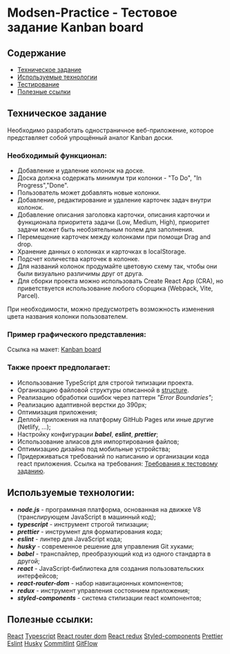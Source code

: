 # Modsen-Practice - Тестовое задание Kanban board

## Содержание

- [Техническое задание](#Техническое-задание)
- [Используемые технологии](#Используемые-технологии)
- [Тестирование](#Тестирование)
- [Полезные ссылки](#Полезные-ссылки)

## Техническое задание

Необходимо разработать одностраничное веб-приложение, которое представляет собой упрощённый аналог Kanban доски.

### Необходимый функционал:

- Добавление и удаление колонок на доске.
- Доска должна содержать минимум три колонки - "To Do", "In Progress","Done".
- Пользователь может добавлять новые колонки.
- Добавление, редактирование и удаление карточек задач внутри колонок.
- Добавление описания заголовка карточки, описания карточки и функционала приоритета задачи (Low, Medium, High), приоритет задачи может быть необзятельным полем для заполнения.
- Перемещение карточек между колонками при помощи Drag and drop.
- Хранение данных о колонках и карточках в localStorage.
- Подсчет количества карточек в колонке.
- Для названий колонок продумайте цветовую схему так, чтобы они были визуально различимы друг от друга.
- Для сборки проекта можно использовать Create React App (CRA), но приветствуется использование любого сборщика (Webpack, Vite, Parcel).

При необходимости, можно предусмотреть возможность изменения цвета названия колонки пользователем.

### Пример графического представления:

Ссылка на макет: [Kanban board](https://www.figma.com/design/17N8cjZbDpIwWHoBzQDrOP/Kanban-board?node-id=0-1&p=f&t=08vz0ke7M8naKdvC-0)

### Также проект предполагает:

- Использование TypeScript для строгой типизации проекта.
- Организацию файловой структуры описанной в [structure](https://github.com/mkrivel/structure).
- Реализацию обработки ошибок через паттерн _"Error Boundaries"_;
- Реализацию адаптивной верстки до 390px;
- Оптимизация приложения;
- Деплой приложения на платформу GitHub Pages или иные другие (Netlify, ...);
- Настройку конфигурации **_babel_**, **_eslint_**, **_prettier_**;
- Использование алиасов для импортирования файлов;
- Оптимизацию дизайна под мобильные устройства;
- Придерживаться требований по написанию и организации кода react приложения. Ссылка на требования: [Требования к тестовому заданию](https://github.com/annaprystavka/requirements).

## Используемые технологии:

- **_node.js_** - программная платформа, основанная на движке V8 (транслирующем JavaScript в машинный код);
- **_*typescript*_** - инструмент строгой типизации;
- **_prettier_** - инструмент для форматирования кода;
- **_eslint_** - линтер для JavaScript кода;
- **_husky_** - современное решение для управления Git хуками;
- **_babel_** - транспайлер, преобразующий код из одного стандарта в другой;
- **_react_** - JavaScript-библиотека для создания пользовательских интерфейсов;
- **_react-router-dom_** - набор навигационных компонентов;
- **_redux_** - инструмент управления состоянием приложения;
- **_styled-components_** - система стилизации react компонентов;

## Полезные ссылки:

[React](https://reactjs.org/docs/getting-started.html)
[Typescript](https://www.typescriptlang.org/)
[React router dom](https://reacttraining.com/react-router/web/guides/quick-start)
[React redux](https://react-redux.js.org/introduction/quick-start)
[Styled-components](https://styled-components.com/docs)
[Prettier](https://prettier.io/)
[Eslint](https://eslint.org/)
[Husky](https://typicode.github.io/husky/)
[Commitlint](https://github.com/conventional-changelog/commitlint)
[GitFlow](https://www.atlassian.com/ru/git/tutorials/comparing-workflows/gitflow-workflow)
